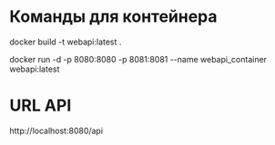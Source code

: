 # Команды для контейнера
docker build -t webapi:latest .

docker run -d -p 8080:8080 -p 8081:8081 --name webapi_container webapi:latest

# URL API
http://localhost:8080/api
